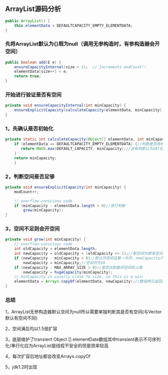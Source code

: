 ## ArrayList源码分析

```java
public ArrayList() {
    this.elementData = DEFAULTCAPACITY_EMPTY_ELEMENTDATA;
}
```

### 先将ArrayList默认为{}既为null（调用无参构造时，有参构造器会开空间）

```java
public boolean add(E e) {
    ensureCapacityInternal(size + 1);  // Increments modCount!!
    elementData[size++] = e;
    return true;
}
```

### 开始进行验证是否有空间

```java
private void ensureCapacityInternal(int minCapacity) {
    ensureExplicitCapacity(calculateCapacity(elementData, minCapacity));
}
```

### 1，先确认是否初始化

```java
private static int calculateCapacity(Object[] elementData, int minCapacity) {
    if (elementData == DEFAULTCAPACITY_EMPTY_ELEMENTDATA) {//判断是否用构造器规定空间
       return Math.max(DEFAULT_CAPACITY, minCapacity);//没有则默认为10(仅第一次可能会进入)
    }
    return minCapacity;
    }
```

### 2，判断空间是否足够

```java
private void ensureExplicitCapacity(int minCapacity) {
    modCount++;

    // overflow-conscious code
    if (minCapacity - elementData.length > 0)//进行判断
        grow(minCapacity);
}
```

### 3，空间不足则会开空间

```java
private void grow(int minCapacity) {
    // overflow-conscious code
    int oldCapacity = elementData.length;
    int newCapacity = oldCapacity + (oldCapacity >> 1);//新空间为原来空间的1.5倍
    if (newCapacity - minCapacity < 0)//默认开空间且第一次开，newCapacity为0结果为-1
        newCapacity = minCapacity;//空间开为10
    if (newCapacity - MAX_ARRAY_SIZE > 0)//是否达到能开空间的上限
        newCapacity = hugeCapacity(minCapacity);
    // minCapacity is usually close to size, so this is a win:
    elementData = Arrays.copyOf(elementData, newCapacity);//数组拷贝返回数组
}
```

### 总结

1，ArrayList无参构造器默认空间为null所以需要单独判断其是否有空间(与Vector默认有空间不同)

2，空间满后均以1.5倍扩容

3，底层维护了transient Object [] elementDate数组其中transient表示不可序列化/串行化应为ArrayList是线程不安全的但是效率较高

4，每次扩容后地址都会改变Arrays.copyOf

5，jdk1.2时出现
